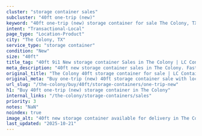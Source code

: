 ```yaml
---
cluster: "storage container sales"
subcluster: "40ft one-trip (new)"
keyword: "40ft one-trip (new) storage container for sale The Colony, TX"
intent: "Transactional-Local"
page_type: "Location-Product"
city: "The Colony, TX"
service_type: "storage container"
condition: "New"
size: "40ft"
title_tag: "40ft 9i1 New storage container Sales in The Colony | LC Container"
meta_description: "40ft new storage container sales in The Colony. Fast delivery, competitive pricing. Serving storage containers area. Quote ID: KTD. Call (214) 524-4168 for your free quote today."
original_title: "The Colony 40ft storage container for sale | LC Container"
original_meta: "Buy one-trip (new) 40ft storage container sale with local delivery in The Colony, TX. LC Container — local Since 2003. Request a fast quote today."
url_slug: "/the-colony/buy/40ft/storage-containers/one-trip-new"
h1: "Buy 40ft one-trip (new) storage container in The Colony"
internal_links: "/the-colony/storage-containers/sales"
priority: 3
notes: "NaN"
noindex: true
image_alt: "40ft new storage container available for delivery in The Colony"
last_updated: "2025-10-21"
---
```


<!-- TODO: Add unique city/inventory copy, images, and internal links here. -->
